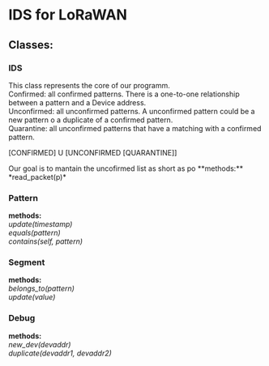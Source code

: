 # IDS for LoRaWAN

## Classes:

### IDS
This class represents the core of our programm. <br/>
Confirmed: all confirmed patterns. There is a one-to-one relationship between a pattern and a Device address.<br/> 
Unconfirmed: all unconfirmed patterns. A unconfirmed pattern could be a new pattern o a duplicate of a confirmed pattern.<br/>
Quarantine: all unconfirmed patterns that have a matching with a confirmed pattern.<br>
<p> [CONFIRMED] U [UNCONFIRMED [QUARANTINE]] </p>
Our goal is to mantain the uncofirmed list as short as po
**methods:** <br/>
*read_packet(p)*

### Pattern
**methods:** <br/>
*update(timestamp)* <br/>
*equals(pattern)* <br/>
*contains(self, pattern)* <br/>

### Segment
**methods:** <br/>
*belongs_to(pattern)* <br/>
*update(value)*

### Debug
**methods:** <br/>
*new_dev(devaddr)* <br/>
*duplicate(devaddr1, devaddr2)*